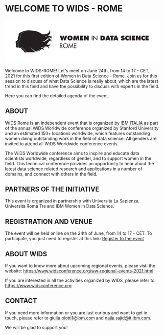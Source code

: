 # WELCOME TO WIDS - ROME

![Logo of WIDS-Rome Event](/images/wids-black-1line.jpg)

Welcome to WIDS-ROME! Let's meet on June 24th, from 14 to 17 - CET, 2021 for this first edition of Women in Data Science - Rome.
Join us for this session to discuss of what Data Science is really about, which are the latest trend in this field and have the possibility to discuss with experts in the field.

Here you can find the detailed agenda of the event.

## ABOUT
WiDS Rome is an independent event that is organized by [IBM ITALIA](https://www.ibm.com/it-it) as part of the annual WiDS Worldwide conference organized by Stanford University and an estimated 150+ locations worldwide, which features outstanding women doing outstanding work in the field of data science.  All genders are invited to attend all WiDS Worldwide conference events.

The WiDS Worldwide conference aims to inspire and educate data scientists worldwide, regardless of gender, and to support women in the field. This technical conference provides an opportunity to hear about the latest data science related research and applications in a number of domains, and connect with others in the field.

## PARTNERS OF THE INITIATIVE
This event is organized in partnership with Università La Sapienza, Università Roma Tre and IBM Women in Data Science.

## REGISTRATION AND VENUE
The event will be held online on the 24th of June, from 14 to 17 - CET. 
To participate, you just need to register at this link:
[Register to the event](https://ibm.webex.com/ibm/onstage/g.php?MTID=ec7672f431a792a90d52e49ed0b8cccfa)

## ABOUT WIDS

If you want to know more about upcoming regional events, please visti the website: https://www.widsconference.org/ww-regional-events-2021.html

If you are interested in all the activities organized by WIDS, please refer to: https://www.widsconference.org

## CONTACT

If you need more information or you are just curious and want to get in touch, please refer to giulia.plotti1@ibm.com and najla.sajid@it.ibm.com.

We will be glad to support you!
